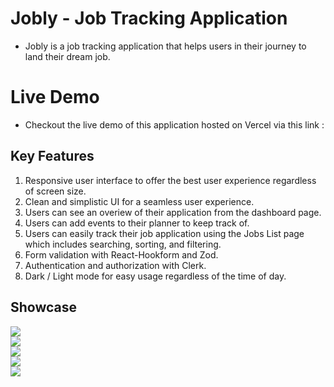 # Jobly - Job Tracking Application

- Jobly is a job tracking application that helps users in their journey to land their dream job.

# Live Demo

- Checkout the live demo of this application hosted on Vercel via this link : <a href="https://app-jobly.vercel.app" target="_blank"></a>

## Key Features
1. Responsive user interface to offer the best user experience regardless of screen size.
2. Clean and simplistic UI for a seamless user experience.
3. Users can see an overiew of their application from the dashboard page.
4. Users can add events to their planner to keep track of.
5. Users can easily track their job application using the Jobs List page which includes searching, sorting, and filtering.
6. Form validation with React-Hookform and Zod.
7. Authentication and authorization with Clerk.
8. Dark / Light mode for easy usage regardless of the time of day.


## Showcase

<div style="display:grid; grid-template-columns: 1fr 1fr;">
<img src="https://res.cloudinary.com/dmwafn98h/image/upload/v1704543891/ri48ostanq3extgamasv.png"/>
</div>

<div style="display:grid; grid-template-columns: 1fr 1fr;">
<img src="https://res.cloudinary.com/dmwafn98h/image/upload/v1704543928/txprtkswbmuzhtgxlzlb.png"/>
</div>

<div style="display:grid; grid-template-columns: 1fr 1fr;">
<img src="https://res.cloudinary.com/dmwafn98h/image/upload/v1704543929/mjn8kqez2ehvhohh7awg.png"/>
</div>

<div style="display:grid; grid-template-columns: 1fr 1fr;">
<img src="https://res.cloudinary.com/dmwafn98h/image/upload/v1704543929/veawfn59nydgnm2psnd0.png"/>
</div>

<div style="display:grid; grid-template-columns: 1fr 1fr;">
<img src="https://res.cloudinary.com/dmwafn98h/image/upload/v1702289502/ej8ofiaoevpgj58zupvp.png"/>
</div>

